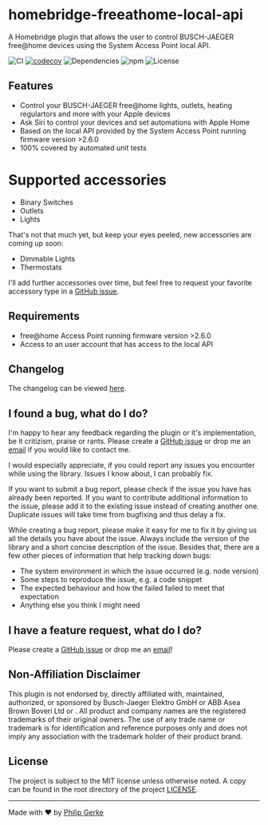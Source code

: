 # homebridge-freeathome-local-api

A Homebridge plugin that allows the user to control BUSCH-JAEGER free@home devices using the System Access Point local API.

![CI](https://img.shields.io/github/workflow/status/pgerke/homebridge-freeathome-local-api/Continuous%20Integration?style=flat-square)
[![codecov](https://codecov.io/gh/pgerke/homebridge-freeathome-local-api/branch/main/graph/badge.svg?token=V5ICB2MGH0)](https://codecov.io/gh/pgerke/homebridge-freeathome-local-api)
![Dependencies](https://img.shields.io/librariesio/release/npm/homebridge-freeathome-local-api?style=flat-square)
![npm](https://img.shields.io/npm/v/homebridge-freeathome-local-api?style=flat-square)
![License](https://img.shields.io/github/license/pgerke/homebridge-freeathome-local-api?style=flat-square)

## Features

- Control your BUSCH-JAEGER free@home lights, outlets, heating regulartors and more with your Apple devices
- Ask Siri to control your devices and set automations with Apple Home
- Based on the local API provided by the System Access Point running firmware version >2.6.0
- 100% covered by automated unit tests

# Supported accessories

- Binary Switches
- Outlets
- Lights

That's not that much yet, but keep your eyes peeled, new accessories are coming up soon:

- Dimmable Lights
- Thermostats

I'll add further accessories over time, but feel free to request your favorite accessory type in a [GitHub issue](https://github.com/pgerke/homebridge-freeathome-local-api/issues).

## Requirements

- free@home Access Point running firmware version >2.6.0
- Access to an user account that has access to the local API

## Changelog

The changelog can be viewed [here](CHANGELOG.md).

## I found a bug, what do I do?

I'm happy to hear any feedback regarding the plugin or it's implementation, be it critizism, praise or rants. Please create a [GitHub issue](https://github.com/pgerke/homebridge-freeathome-local-api/issues) or drop me an [email](mailto:info@philipgerke.com) if you would like to contact me.

I would especially appreciate, if you could report any issues you encounter while using the library. Issues I know about, I can probably fix.

If you want to submit a bug report, please check if the issue you have has already been reported. If you want to contribute additional information to the issue, please add it to the existing issue instead of creating another one. Duplicate issues will take time from bugfixing and thus delay a fix.

While creating a bug report, please make it easy for me to fix it by giving us all the details you have about the issue. Always include the version of the library and a short concise description of the issue. Besides that, there are a few other pieces of information that help tracking down bugs:

- The system environment in which the issue occurred (e.g. node version)
- Some steps to reproduce the issue, e.g. a code snippet
- The expected behaviour and how the failed failed to meet that expectation
- Anything else you think I might need

## I have a feature request, what do I do?

Please create a [GitHub issue](https://github.com/pgerke/homebridge-freeathome-local-apihomebridge-freeathome-local-api/issues) or drop me an [email](mailto:info@philipgerke.com)!

## Non-Affiliation Disclaimer

This plugin is not endorsed by, directly affiliated with, maintained, authorized, or sponsored by Busch-Jaeger Elektro GmbH or ABB Asea Brown Boveri Ltd or . All product and company names are the registered trademarks of their original owners. The use of any trade name or trademark is for identification and reference purposes only and does not imply any association with the trademark holder of their product brand.

## License

The project is subject to the MIT license unless otherwise noted. A copy can be found in the root directory of the project [LICENSE](./LICENSE).

<hr>

Made with ❤️ by [Philip Gerke](https://github.com/pgerke)
